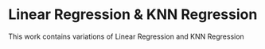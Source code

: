 # Linear Regression & KNN Regression
This work contains variations of Linear Regression and KNN Regression
